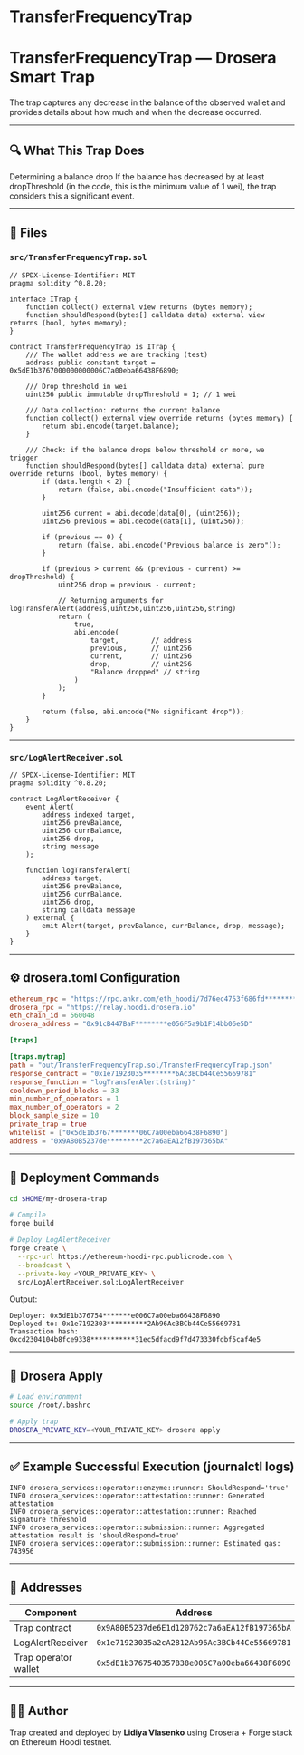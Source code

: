 # TransferFrequencyTrap
# TransferFrequencyTrap — Drosera Smart Trap

The trap captures any decrease in the balance of the observed wallet and provides details about how much and when the decrease occurred.

---

## 🔍 What This Trap Does

Determining a balance drop
If the balance has decreased by at least dropThreshold (in the code, this is the minimum value of 1 wei), the trap considers this a significant event.

---

## 📁 Files

### `src/TransferFrequencyTrap.sol`

```solidity
// SPDX-License-Identifier: MIT
pragma solidity ^0.8.20;

interface ITrap {
    function collect() external view returns (bytes memory);
    function shouldRespond(bytes[] calldata data) external view returns (bool, bytes memory);
}

contract TransferFrequencyTrap is ITrap {
    /// The wallet address we are tracking (test)
    address public constant target = 0x5dE1b3767000000000006C7a00eba66438F6890;

    /// Drop threshold in wei
    uint256 public immutable dropThreshold = 1; // 1 wei

    /// Data collection: returns the current balance
    function collect() external view override returns (bytes memory) {
        return abi.encode(target.balance);
    }

    /// Check: if the balance drops below threshold or more, we trigger
    function shouldRespond(bytes[] calldata data) external pure override returns (bool, bytes memory) {
        if (data.length < 2) {
            return (false, abi.encode("Insufficient data"));
        }

        uint256 current = abi.decode(data[0], (uint256));
        uint256 previous = abi.decode(data[1], (uint256));

        if (previous == 0) {
            return (false, abi.encode("Previous balance is zero"));
        }

        if (previous > current && (previous - current) >= dropThreshold) {
            uint256 drop = previous - current;

            // Returning arguments for logTransferAlert(address,uint256,uint256,uint256,string)
            return (
                true,
                abi.encode(
                    target,        // address
                    previous,      // uint256
                    current,       // uint256
                    drop,          // uint256
                    "Balance dropped" // string
                )
            );
        }

        return (false, abi.encode("No significant drop"));
    }
} 

```

---

### `src/LogAlertReceiver.sol`

```solidity
// SPDX-License-Identifier: MIT
pragma solidity ^0.8.20;

contract LogAlertReceiver {
    event Alert(
        address indexed target,
        uint256 prevBalance,
        uint256 currBalance,
        uint256 drop,
        string message
    );

    function logTransferAlert(
        address target,
        uint256 prevBalance,
        uint256 currBalance,
        uint256 drop,
        string calldata message
    ) external {
        emit Alert(target, prevBalance, currBalance, drop, message);
    }
}
```

---

## ⚙️ drosera.toml Configuration

```toml
ethereum_rpc = "https://rpc.ankr.com/eth_hoodi/7d76ec4753f686fd*****************fee849faf82277de80688a850951a6"
drosera_rpc = "https://relay.hoodi.drosera.io"
eth_chain_id = 560048
drosera_address = "0x91cB447BaF********e056F5a9b1F14bb06e5D"

[traps]

[traps.mytrap]
path = "out/TransferFrequencyTrap.sol/TransferFrequencyTrap.json"
response_contract = "0x1e71923035********6Ac3BCb44Ce55669781"
response_function = "logTransferAlert(string)"
cooldown_period_blocks = 33
min_number_of_operators = 1
max_number_of_operators = 2
block_sample_size = 10
private_trap = true
whitelist = ["0x5dE1b3767*******06C7a00eba66438F6890"]
address = "0x9A80B5237de*********2c7a6aEA12fB197365bA"
```

---

## 🚀 Deployment Commands

```bash
cd $HOME/my-drosera-trap

# Compile
forge build

# Deploy LogAlertReceiver
forge create \
  --rpc-url https://ethereum-hoodi-rpc.publicnode.com \
  --broadcast \
  --private-key <YOUR_PRIVATE_KEY> \
  src/LogAlertReceiver.sol:LogAlertReceiver
```

Output:

```
Deployer: 0x5dE1b376754*******e006C7a00eba66438F6890
Deployed to: 0x1e7192303**********2Ab96Ac3BCb44Ce55669781
Transaction hash: 0xcd2304104b8fce9338***********31ec5dfacd9f7d473330fdbf5caf4e5
```

---

## 🧪 Drosera Apply

```bash
# Load environment
source /root/.bashrc

# Apply trap
DROSERA_PRIVATE_KEY=<YOUR_PRIVATE_KEY> drosera apply
```

---

## ✅ Example Successful Execution (journalctl logs)

```
INFO drosera_services::operator::enzyme::runner: ShouldRespond='true'
INFO drosera_services::operator::attestation::runner: Generated attestation
INFO drosera_services::operator::attestation::runner: Reached signature threshold
INFO drosera_services::operator::submission::runner: Aggregated attestation result is 'shouldRespond=true'
INFO drosera_services::operator::submission::runner: Estimated gas: 743956
```

---

## 📡 Addresses

| Component             | Address |
|----------------------|---------|
| Trap contract         | `0x9A80B5237de6E1d120762c7a6aEA12fB197365bA` |
| LogAlertReceiver      | `0x1e71923035a2cA2812Ab96Ac3BCb44Ce55669781` |
| Trap operator wallet  | `0x5dE1b3767540357B38e006C7a00eba66438F6890` |

---

## 👨‍💻 Author

Trap created and deployed by **Lidiya Vlasenko** using Drosera + Forge stack on Ethereum Hoodi testnet.
